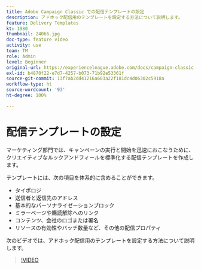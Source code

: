 ```yaml
---
title: Adobe Campaign Classic での配信テンプレートの設定
description: アドホック配信用のテンプレートを設定する方法について説明します。
feature: Delivery Templates
kt: 1980
thumbnail: 24066.jpg
doc-type: feature video
activity: use
team: TM
role: Admin
level: Beginner
original-url: https://experienceleague.adobe.com/docs/campaign-classic-learn/tutorials/sending-messages/delivery-template-configuration.html
exl-id: b4870f22-e7d7-4257-b073-71b92e53361f
source-git-commit: 13f7ab2dd41216a603a22f181dc4d06302c5918a
workflow-type: ht
source-wordcount: '93'
ht-degree: 100%

---
```


# 配信テンプレートの設定

マーケティング部門では、キャンペーンの実行と開始を迅速におこなうために、クリエイティブなルックアンドフィールを標準化する配信テンプレートを作成します。

テンプレートには、次の項目を体系的に含めることができます。

* タイポロジ
* 送信者と返信先のアドレス
* 基本的なパーソナライゼーションブロック
* ミラーページや購読解除へのリンク
* コンテンツ、会社のロゴまたは署名
* リソースの有効性やバッチ数量など、その他の配信プロパティ

次のビデオでは、アドホック配信用のテンプレートを設定する方法について説明します。

>[!VIDEO](https://video.tv.adobe.com/v/24066?quality=12&learn=on)
